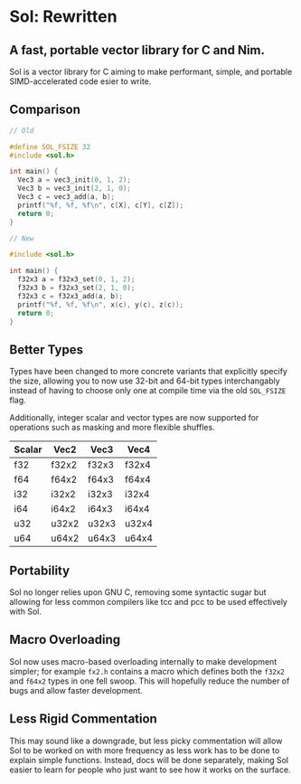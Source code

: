# Sol: Rewritten
## A fast, portable vector library for C and Nim.

Sol is a vector library for C aiming to make performant, simple, and portable
SIMD-accelerated code esier to write.

## Comparison

```C
// Old

#define SOL_FSIZE 32
#include <sol.h>

int main() {
  Vec3 a = vec3_init(0, 1, 2);
  Vec3 b = vec3_init(2, 1, 0);
  Vec3 c = vec3_add(a, b);
  printf("%f, %f, %f\n", c[X], c[Y], c[Z]);
  return 0;
}
```

```C
// New

#include <sol.h>

int main() {
  f32x3 a = f32x3_set(0, 1, 2);
  f32x3 b = f32x3_set(2, 1, 0);
  f32x3 c = f32x3_add(a, b);
  printf("%f, %f, %f\n", x(c), y(c), z(c));
  return 0;
}
```

## Better Types

Types have been changed to more concrete variants that explicitly specify the
size, allowing you to now use 32-bit and 64-bit types interchangably instead of
having to choose only one at compile time via the old `SOL_FSIZE` flag.

Additionally, integer scalar and vector types are now supported for operations
such as masking and more flexible shuffles.

| Scalar | Vec2  | Vec3  | Vec4  |
| ------ | ----- | ----- | ----- |
| f32    | f32x2 | f32x3 | f32x4 |
| f64    | f64x2 | f64x3 | f64x4 |
| i32    | i32x2 | i32x3 | i32x4 |
| i64    | i64x2 | i64x3 | i64x4 |
| u32    | u32x2 | u32x3 | u32x4 |
| u64    | u64x2 | u64x3 | u64x4 |

## Portability

Sol no longer relies upon GNU C, removing some syntactic sugar but allowing for
less common compilers like tcc and pcc to be used effectively with Sol.

## Macro Overloading

Sol now uses macro-based overloading internally to make development simpler; for
example `fx2.h` contains a macro which defines both the `f32x2` and `f64x2`
types in one fell swoop. This will hopefully reduce the number of bugs and allow
faster development.

## Less Rigid Commentation

This may sound like a downgrade, but less picky commentation will allow Sol to
be worked on with more frequency as less work has to be done to explain simple
functions. Instead, docs will be done separately, making Sol easier to learn for
people who just want to see how it works on the surface.
